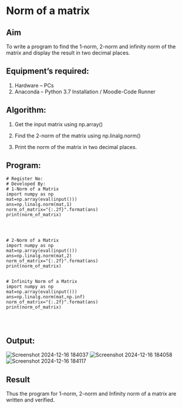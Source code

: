 # Norm of a matrix
## Aim
To write a program to find the 1-norm, 2-norm and infinity norm of the matrix and display the result in two decimal places.
## Equipment’s required:
1.	Hardware – PCs
2.	Anaconda – Python 3.7 Installation / Moodle-Code Runner
## Algorithm:
1. Get the input matrix using np.array()   

2. Find the 2-norm of the matrix using np.linalg.norm()

3. Print the norm of the matrix in two decimal places.
## Program:
```
# Register No:
# Developed By:
# 1-Norm of a Matrix
import numpy as np
mat=np.array(eval(input()))
ans=np.linalg.norm(mat,1)
norm_of_matrix="{:.2f}".format(ans)
print(norm_of_matrix)




# 2-Norm of a Matrix
import numpy as np
mat=np.array(eval(input()))
ans=np.linalg.norm(mat,2)
norm_of_matrix="{:.2f}".format(ans)
print(norm_of_matrix)


# Infinity Norm of a Matrix
import numpy as np
mat=np.array(eval(input()))
ans=np.linalg.norm(mat,np.inf)
norm_of_matrix="{:.2f}".format(ans)
print(norm_of_matrix)




```

## Output:
![Screenshot 2024-12-16 184037](https://github.com/user-attachments/assets/9bd299c6-5725-4bd3-b757-6be5ee15be67)
![Screenshot 2024-12-16 184058](https://github.com/user-attachments/assets/a087ff55-82a3-4171-ab2d-f9533d58b34e)
![Screenshot 2024-12-16 184117](https://github.com/user-attachments/assets/828451b9-935b-4377-9e3e-e6caee585062)






## Result
Thus the program for 1-norm, 2-norm and Infinity norm of a matrix are written and verified.
